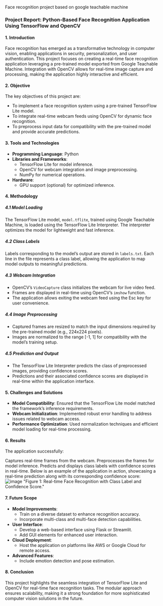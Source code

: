 Face recognition project based on google teachable machine
### Project Report: Python-Based Face Recognition Application Using TensorFlow and OpenCV

#### 1. Introduction

Face recognition has emerged as a transformative technology in computer vision, enabling applications in security, personalization, and user authentication. This project focuses on creating a real-time face recognition application leveraging a pre-trained model exported from Google Teachable Machine. Integration with OpenCV allows for real-time image capture and processing, making the application highly interactive and efficient.

#### 2. Objective

The key objectives of this project are:

- To implement a face recognition system using a pre-trained TensorFlow Lite model.
- To integrate real-time webcam feeds using OpenCV for dynamic face recognition.
- To preprocess input data for compatibility with the pre-trained model and provide accurate predictions.

#### 3. Tools and Technologies

- **Programming Language**: Python
- **Libraries and Frameworks**:
  - TensorFlow Lite for model inference.
  - OpenCV for webcam integration and image preprocessing.
  - NumPy for numerical operations.
- **Hardware**:
  - GPU support (optional) for optimized inference.

#### 4. Methodology

##### 4.1 Model Loading

The TensorFlow Lite model, `model.tflite`, trained using Google Teachable Machine, is loaded using the TensorFlow Lite Interpreter. The interpreter optimizes the model for lightweight and fast inference.

##### 4.2 Class Labels

Labels corresponding to the model’s output are stored in `labels.txt`. Each line in the file represents a class label, allowing the application to map model outputs to meaningful predictions.

##### 4.3 Webcam Integration

- OpenCV’s `VideoCapture` class initializes the webcam for live video feed.
- Frames are displayed in real-time using OpenCV’s `imshow` function.
- The application allows exiting the webcam feed using the Esc key for user convenience.

##### 4.4 Image Preprocessing

- Captured frames are resized to match the input dimensions required by the pre-trained model (e.g., 224x224 pixels).
- Images are normalized to the range [-1, 1] for compatibility with the model’s training setup.

##### 4.5 Prediction and Output

- The TensorFlow Lite Interpreter predicts the class of preprocessed images, providing confidence scores.
- Predictions and their associated confidence scores are displayed in real-time within the application interface.

#### 5. Challenges and Solutions

- **Model Compatibility**: Ensured that the TensorFlow Lite model matched the framework’s inference requirements.
- **Webcam Initialization**: Implemented robust error handling to address issues related to webcam access.
- **Performance Optimization**: Used normalization techniques and efficient model loading for real-time processing.

#### 6. Results
The application successfully:

Captures real-time frames from the webcam.
Preprocesses the frames for model inference.
Predicts and displays class labels with confidence scores in real-time.
Below is an example of the application in action, showcasing a real-time prediction along with its corresponding confidence score:
![image](https://github.com/user-attachments/assets/f419dc2e-64cf-4016-8a05-98b1b2905425)
"Figure 1: Real-time Face Recognition with Class Label and Confidence Score."

#### 7. Future Scope

- **Model Improvements**:
  - Train on a diverse dataset to enhance recognition accuracy.
  - Incorporate multi-class and multi-face detection capabilities.
- **User Interface**:
  - Develop a web-based interface using Flask or Streamlit.
  - Add GUI elements for enhanced user interaction.
- **Cloud Deployment**:
  - Host the application on platforms like AWS or Google Cloud for remote access.
- **Advanced Features**:
  - Include emotion detection and pose estimation.

#### 8. Conclusion

This project highlights the seamless integration of TensorFlow Lite and OpenCV for real-time face recognition tasks. The modular approach ensures scalability, making it a strong foundation for more sophisticated computer vision solutions in the future.


